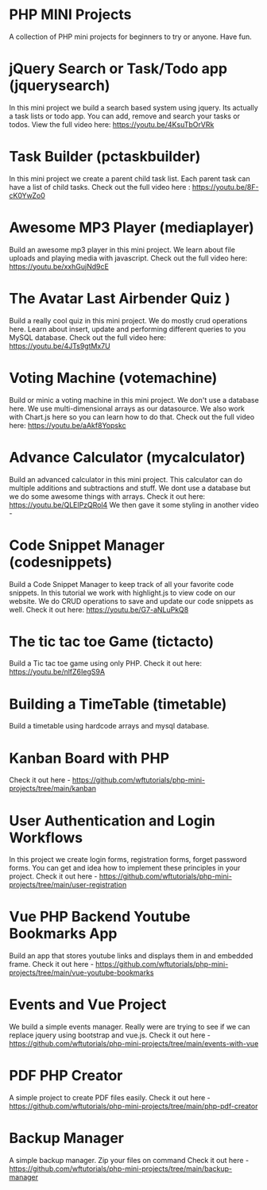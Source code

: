 # PHP MINI Projects
A collection of PHP mini projects for beginners to try or anyone. Have fun.

# jQuery Search or Task/Todo app (jquerysearch)
In this mini project we build a search based system using jquery.
Its actually a task lists or todo app.
You can add, remove and search your tasks or todos.
View the full video here: https://youtu.be/4KsuTbOrVRk

# Task Builder (pctaskbuilder)
In this mini project we create a parent child task list.
Each parent task can have a list of child tasks.
Check out the full video here : https://youtu.be/8F-cK0YwZo0

# Awesome MP3 Player (mediaplayer)
Build an awesome mp3 player in this mini project.
We learn about file uploads and playing media with javascript.
Check out the full video here: https://youtu.be/xxhGujNd9cE

# The Avatar Last Airbender Quiz )
Build a really cool quiz in this mini project.
We do mostly crud operations here. Learn about insert, update and
performing different queries to you MySQL database.
Check out the full video here: https://youtu.be/4JTs9gtMx7U

# Voting Machine (votemachine)
Build or minic a voting machine in this mini project.
We don't use a database here. We use multi-dimensional arrays as our datasource.
We also work with Chart.js here so you can learn how to do that.
Check out the full video here: https://youtu.be/aAkf8Yopskc

# Advance Calculator (mycalculator)
Build an advanced calculator in this mini project.
This calculator can do multiple additions and subtractions and stuff.
We dont use a database but we do some awesome things with arrays.
Check it out here: https://youtu.be/QLElPzQRol4
We then gave it some styling in another video -

# Code Snippet Manager (codesnippets)
Build a Code Snippet Manager to keep track of all your favorite code snippets.
In this tutorial we work with highlight.js to view code on our website.
We do CRUD operations to save and update our code snippets as well.
Check it out here: https://youtu.be/G7-aNLuPkQ8

# The tic tac toe Game (tictacto)
Build a Tic tac toe game using only PHP.
Check it out here: https://youtu.be/nlfZ6IegS9A

# Building a TimeTable (timetable)
Build a timetable using hardcode arrays and mysql database.

# Kanban Board with PHP
Check it out here - https://github.com/wftutorials/php-mini-projects/tree/main/kanban

# User Authentication and Login Workflows
In this project we create login forms, registration forms, forget password forms.
You can get and idea how to implement these principles in your project.
Check it out here - https://github.com/wftutorials/php-mini-projects/tree/main/user-registration


# Vue PHP Backend Youtube Bookmarks App
Build an app that stores youtube links and displays them in and embedded frame.
Check it out here - https://github.com/wftutorials/php-mini-projects/tree/main/vue-youtube-bookmarks

# Events and Vue Project
We build a simple events manager. Really were are trying to see if we can replace jquery using bootstrap and
vue.js.
Check it out here - https://github.com/wftutorials/php-mini-projects/tree/main/events-with-vue

# PDF PHP Creator
A simple project to create PDF files easily.
Check it out here - https://github.com/wftutorials/php-mini-projects/tree/main/php-pdf-creator

# Backup Manager
A simple backup manager. Zip your files on command
Check it out here - https://github.com/wftutorials/php-mini-projects/tree/main/backup-manager
